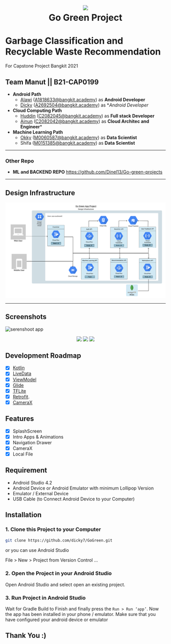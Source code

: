 <h1 align="center">
  <img align="center"  src="https://storage.googleapis.com/b21-cap0199/logo.png"  width="270"></img>
<br>
Go Green Project
</h1>

# Garbage Classification and Recyclable Waste Recommendation

For Capstone Project Bangkit 2021
<br />

## Team Manut || B21-CAP0199

- **Android Path**
  - [Alawi](https://github.com/wiwittt27/ "Alawi Github profile") (A1818633@bangkit.academy) as **Android Developer**
  - [Dicky](https://github.com/dicky7/ "Dicky Github profile") (A2692504@bangkit.academy) as **Android Developer*
- **Cloud Computing Path**
  - [Huddin](https://github.com/Dinel13/ "salahuddin's github profile") (C2082045@bangkit.academy) as **Full stack Developer**
  - [Ainun](https://github.com/kazriel/ "Ainun's github profile") (C2082042@bangkit.academy) as **Cloud Architec and Engineer***
- **Machine Learning Path**
  - [Okky](https://github.com/lemkova/ "Okky's Github profile") (M0060587@bangkit.academy) as **Data Scientist**
  - Shifa (M0151385@bangkit.academy) as **Data Scientist**
    <br/>

---
### Other Repo

- **ML and BACKEND REPO** https://github.com/Dinel13/Go-green-projects

---
## Design Infrastructure 
![Design Infrastructure revised](https://raw.githubusercontent.com/Dinel13/Go-green-projects/main/Design_Infrastructure_v3.png)

---
## Screenshots 
![serenshoot app](https://storage.googleapis.com/b21-cap0199/android/ss_app.png)

<p align="center">
  <img src="/misc/img/01.jpg" width="210">
  <img src="/misc/img/02.jpg" width="210">
  <img src="/misc/img/03.jpg" width="210">
</p>

## Development Roadmap

- [x] [Kotlin](https://kotlinlang.org/)
- [x] [LiveData](https://developer.android.com/topic/libraries/architecture/livedata)
- [x] [ViewModel](https://developer.android.com/topic/libraries/architecture/viewmodel)
- [x] [Glide](https://github.com/bumptech/glide)
- [x] [TFLite](https://www.tensorflow.org/lite/api_docs) 
- [x] [Retrofit](https://square.github.io/retrofit/).
- [x] [CameraX](https://developer.android.com/training/camerax)
  
## Features

- [x] SplashScreen
- [x] Intro Apps & Animations
- [x] Navigation Drawer
- [x] CameraX
- [x] Local File

## Requirement
* Android Studio 4.2
* Android Device or Android Emulator with minimum Lollipop Version
* Emulator / External Device
* USB Cable (to Connect Android Device to your Computer)

## Installation

### 1. Clone this Project to your Computer
```bash
git clone https://github.com/dicky7/GoGreen.git
```

or you can use Android Studio 

File > New > Project from Version Control ...

### 2. Open the Project in your Android Studio
Open Android Studio and select open an existing project.

### 3. Run Project in Android Studio
Wait for Gradle Build to Finish and finally press the `Run > Run ‘app’`. Now the app has been installed in your phone / emulator. Make sure that you have configured your android device or emulator 

## Thank You :)
